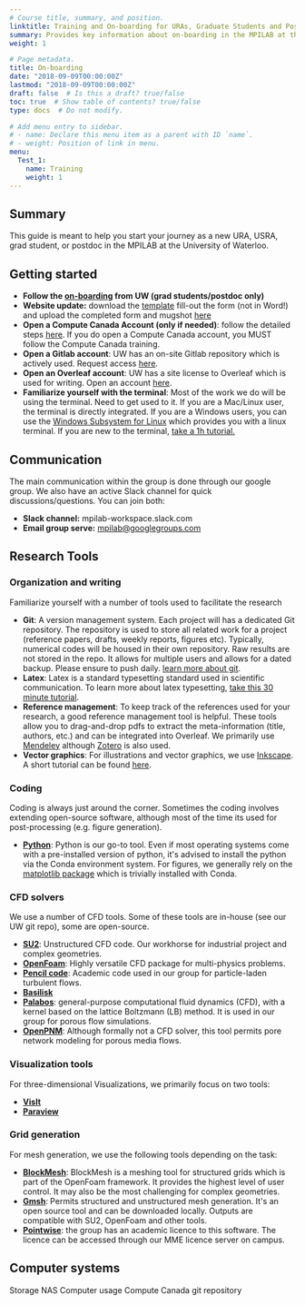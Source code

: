 ```yaml
---
# Course title, summary, and position.
linktitle: Training and On-boarding for URAs, Graduate Students and Postdocs
summary: Provides key information about on-boarding in the MPILAB at the University of Waterloo
weight: 1

# Page metadata.
title: On-boarding
date: "2018-09-09T00:00:00Z"
lastmod: "2018-09-09T00:00:00Z"
draft: false  # Is this a draft? true/false
toc: true  # Show table of contents? true/false
type: docs  # Do not modify.

# Add menu entry to sidebar.
# - name: Declare this menu item as a parent with ID `name`.
# - weight: Position of link in menu.
menu:
  Test_1:
    name: Training
    weight: 1
---
```


## Summary
This guide is meant to help you start your journey as a new  URA, USRA, grad student, or postdoc in the MPILAB at the University of Waterloo.


## Getting started
* **Follow the <a href="https://uwaterloo.ca/graduate-studies-postdoctoral-affairs/new-students">on-boarding</a> from UW (grad students/postdoc only)**
* **Website update:** download the <a href="https://www.dropbox.com/s/0h55d91qzyn22j3/_index.md?dl=0">template</a> fill-out the form (not in Word!) and upload the  completed form and mugshot <a href="https://www.dropbox.com/request/ZJrZzIxT4r91ewNBu7Tn">here</a>
* **Open a Compute Canada Account (only if needed)**: follow the detailed steps <a href="https://www.computecanada.ca/research-portal/account-management/apply-for-an-account/">here</a>. If you do open a Compute Canada account, you MUST follow the Compute Canada training.
* **Open a Gitlab account**: UW has an on-site Gitlab repository which is actively used. Request access <a href="https://git.uwaterloo.ca/users/sign_in">here</a>.
* **Open an Overleaf account**: UW has a site license to Overleaf which is used for writing. Open an account <a href="https://www.overleaf.com">here</a>.
* **Familiarize yourself with the terminal**: Most of the work we do will be using the terminal. Need to get used to it. If you are a Mac/Linux user, the terminal is directly integrated. If you are a Windows users, you can use the <a href="https://docs.microsoft.com/en-us/windows/wsl/install-win10">Windows Subsystem for Linux</a> which provides you with a linux terminal. If you are new to the terminal,
<a href="https://ubuntu.com/tutorials/command-line-for-beginners#1-overview">take a 1h tutorial.</a>

## Communication
The main communication within the group is done through our google group. We also have an active Slack channel for quick discussions/questions. You can join both:
* **Slack channel:** mpilab-workspace.slack.com
* **Email group serve:** mpilab@googlegroups.com


## Research Tools
### Organization and writing
Familiarize yourself with a number of tools used to facilitate the research

* **Git**: A version management system. Each project will has a dedicated Git repository. The repository is used to store all related work for a project (reference papers, drafts, weekly reports, figures etc). Typically, numerical codes will be housed in their own repository. Raw results are not stored in the repo. It allows for multiple users and allows for a dated backup. Please ensure to push daily. <a href="http://rogerdudler.github.io/git-guide/To">learn more about git</a>.
* **Latex**: Latex is a standard typesetting standard used in scientific communication. To learn more about latex typesetting, <a href="https://www.overleaf.com/learn/latex/Learn_LaTeX_in_30_minutes">take this 30 minute tutorial</a>.
* **Reference management**: To keep track of the references used for your research, a good reference management tool is helpful. These tools allow you to drag-and-drop pdfs to extract the meta-information (title, authors, etc.) and can be integrated into Overleaf. We primarily use  <a href="https://www.mendeley.com">Mendeley</a> although <a href="https://www.zotero.org">Zotero</a> is also used.
* **Vector graphics**: For illustrations and vector graphics, we use <a href="https://inkscape.org">Inkscape</a>. A short tutorial can be found <a href="https://inkscape.org/learn/tutorials/">here</a>.

### Coding
Coding is always just around the corner. Sometimes the coding involves extending open-source software, although most of the time its used for post-processing (e.g. figure generation).
* **<a href="https://docs.conda.io/en/latest/">Python</a>**: Python is our go-to tool. Even if most operating systems come with a pre-installed  version of python, it's advised to install the python via the Conda environment system. For figures, we generally rely on the <a href="https://anaconda.org/anaconda/matplotlib">matplotlib package</a> which is trivially installed with Conda.



### CFD solvers
We use a number of CFD tools. Some of these tools are in-house (see our UW git repo), some are open-source.

* **<a href="https://su2code.github.io">SU2</a>**: Unstructured CFD code. Our workhorse for industrial project and complex geometries.
* **<a href="https://www.openfoam.com">OpenFoam</a>**: Highly versatile CFD package for multi-physics problems.
* **<a href="http://pencil-code.nordita.org">Pencil code</a>**: Academic code used in our group for particle-laden turbulent flows.
* **<a href="http://basilisk.fr">Basilisk</a>**
* **<a href="https://palabos.unige.ch">Palabos</a>**: general-purpose computational fluid dynamics (CFD), with a kernel based on the lattice Boltzmann (LB) method. It is used in our group for porous flow simulations.
* **<a href="http://openpnm.org">OpenPNM</a>**: Although formally not a CFD solver, this tool permits pore network modeling for porous media flows.



### Visualization tools
For three-dimensional Visualizations, we primarily focus on two tools:
* **<a href="https://wci.llnl.gov/simulation/computer-codes/visit">VisIt</a>**
* **<a href="https://www.paraview.org">Paraview</a>**


### Grid generation
For mesh generation, we use the following tools depending on the task:
* **<a href="https://cfd.direct/openfoam/user-guide/v6-blockmesh/">BlockMesh</a>**: BlockMesh is a meshing tool for structured grids which is part of the OpenFoam framework. It provides the highest level of user control. It may also be the most challenging for complex geometries.
* **<a href="https://gmsh.info">Gmsh</a>**: Permits structured and unstructured mesh generation. It's an open source tool and can be downloaded locally. Outputs are compatible with SU2, OpenFoam and other tools.
* **<a href="https://www.pointwise.com">Pointwise</a>**: the group has an academic licence to this software. The licence can be accessed through our MME licence server on campus.



## Computer systems
Storage  NAS
Computer usage
Compute Canada
git repository
